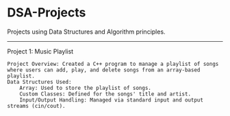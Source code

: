 # DSA-Projects
Projects using Data Structures and Algorithm principles.
_____________________________________________________________________________

Project 1: Music Playlist

    Project Overview: Created a C++ program to manage a playlist of songs where users can add, play, and delete songs from an array-based playlist.
    Data Structures Used:
        Array: Used to store the playlist of songs.
        Custom Classes: Defined for the songs' title and artist.
        Input/Output Handling: Managed via standard input and output streams (cin/cout).
